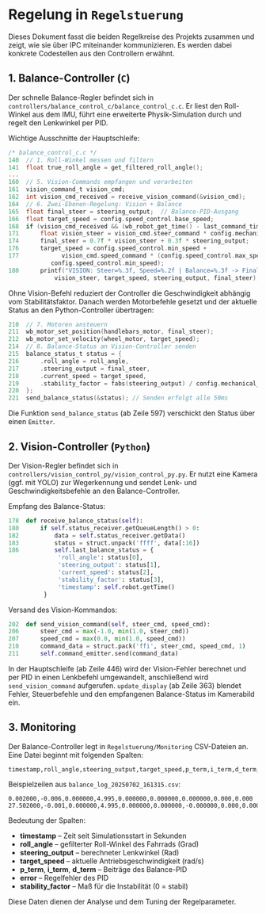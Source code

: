 # Regelung in `Regelstuerung`

Dieses Dokument fasst die beiden Regelkreise des Projekts zusammen und zeigt, wie sie über IPC
miteinander kommunizieren. Es werden dabei konkrete Codestellen aus den Controllern erwähnt.

## 1. Balance-Controller (`C`)
Der schnelle Balance-Regler befindet sich in
`controllers/balance_control_c/balance_control_c.c`. Er liest den Roll-Winkel aus dem IMU,
führt eine erweiterte Physik-Simulation durch und regelt den Lenkwinkel per PID.

Wichtige Ausschnitte der Hauptschleife:

```c
/* balance_control_c.c */
140  // 1. Roll-Winkel messen und filtern
141  float true_roll_angle = get_filtered_roll_angle();
...
160  // 5. Vision-Commands empfangen und verarbeiten
161  vision_command_t vision_cmd;
162  int vision_cmd_received = receive_vision_command(&vision_cmd);
164  // 6. Zwei-Ebenen-Regelung: Vision + Balance
165  float final_steer = steering_output;  // Balance-PID-Ausgang
166  float target_speed = config.speed_control.base_speed;
168  if (vision_cmd_received && (wb_robot_get_time() - last_command_time) < 0.5) {
171      float vision_steer = vision_cmd.steer_command * config.mechanical_limits.max_handlebar_angle;
174      final_steer = 0.7f * vision_steer + 0.3f * steering_output;
176      target_speed = config.speed_control.min_speed +
177            vision_cmd.speed_command * (config.speed_control.max_speed -
            config.speed_control.min_speed);
180      printf("VISION: Steer=%.3f, Speed=%.2f | Balance=%.3f -> Final=%.3f\n",
             vision_steer, target_speed, steering_output, final_steer);
```

Ohne Vision-Befehl reduziert der Controller die Geschwindigkeit abhängig vom Stabilitätsfaktor.
Danach werden Motorbefehle gesetzt und der aktuelle Status an den Python-Controller übertragen:

```c
210  // 7. Motoren ansteuern
211  wb_motor_set_position(handlebars_motor, final_steer);
212  wb_motor_set_velocity(wheel_motor, target_speed);
214  // 8. Balance-Status an Vision-Controller senden
215  balance_status_t status = {
216      .roll_angle = roll_angle,
217      .steering_output = final_steer,
218      .current_speed = target_speed,
219      .stability_factor = fabs(steering_output) / config.mechanical_limits.max_handlebar_angle
220  };
221  send_balance_status(&status); // Senden erfolgt alle 50ms
```

Die Funktion `send_balance_status` (ab Zeile 597) verschickt den Status über einen `Emitter`.

## 2. Vision-Controller (`Python`)
Der Vision-Regler befindet sich in
`controllers/vision_control_py/vision_control_py.py`. Er nutzt eine Kamera
(ggf. mit YOLO) zur Wegerkennung und sendet Lenk- und Geschwindigkeitsbefehle an den
Balance-Controller.

Empfang des Balance-Status:

```python
178  def receive_balance_status(self):
180      if self.status_receiver.getQueueLength() > 0:
182          data = self.status_receiver.getData()
183          status = struct.unpack('ffff', data[:16])
186          self.last_balance_status = {
              'roll_angle': status[0],
              'steering_output': status[1],
              'current_speed': status[2],
              'stability_factor': status[3],
              'timestamp': self.robot.getTime()
          }
```

Versand des Vision-Kommandos:

```python
202  def send_vision_command(self, steer_cmd, speed_cmd):
206      steer_cmd = max(-1.0, min(1.0, steer_cmd))
207      speed_cmd = max(0.0, min(1.0, speed_cmd))
210      command_data = struct.pack('ffi', steer_cmd, speed_cmd, 1)
211      self.command_emitter.send(command_data)
```

In der Hauptschleife (ab Zeile 446) wird der Vision-Fehler berechnet und per PID in einen
Lenkbefehl umgewandelt, anschließend wird `send_vision_command` aufgerufen.
`update_display` (ab Zeile 363) blendet Fehler, Steuerbefehle und den empfangenen
Balance-Status im Kamerabild ein.

## 3. Monitoring

Der Balance-Controller legt in `Regelstuerung/Monitoring` CSV-Dateien an.
Eine Datei beginnt mit folgenden Spalten:

```
timestamp,roll_angle,steering_output,target_speed,p_term,i_term,d_term,error,stability_factor
```

Beispielzeilen aus `balance_log_20250702_161315.csv`:

```
0.002000,-0.006,0.000000,4.995,0.000000,0.000000,0.000000,0.000,0.000
27.502000,-0.001,0.000000,4.995,0.000000,0.000000,-0.000000,0.000,0.000
```

Bedeutung der Spalten:
- **timestamp** – Zeit seit Simulationsstart in Sekunden
- **roll_angle** – gefilterter Roll-Winkel des Fahrrads (Grad)
- **steering_output** – berechneter Lenkwinkel (Rad)
- **target_speed** – aktuelle Antriebsgeschwindigkeit (rad/s)
- **p_term**, **i_term**, **d_term** – Beiträge des Balance-PID
- **error** – Regelfehler des PID
- **stability_factor** – Maß für die Instabilität (0 = stabil)

Diese Daten dienen der Analyse und dem Tuning der Regelparameter.

